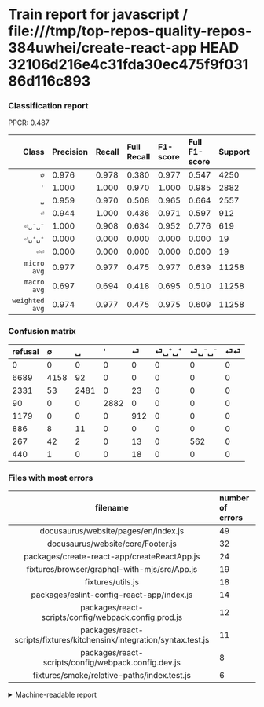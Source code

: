 # Train report for javascript / file:///tmp/top-repos-quality-repos-384uwhei/create-react-app HEAD 32106d216e4c31fda30ec475f9f03186d116c893

### Classification report

PPCR: 0.487

| Class | Precision | Recall | Full Recall | F1-score | Full F1-score | Support | Full Support | PPCR |
|------:|:----------|:-------|:------------|:---------|:---------|:--------|:-------------|:-----|
| `∅` | 0.976| 0.978| 0.380| 0.977| 0.547| 4250| 10939| 0.389 |
| `'` | 1.000| 1.000| 0.970| 1.000| 0.985| 2882| 2972| 0.970 |
| `␣` | 0.959| 0.970| 0.508| 0.965| 0.664| 2557| 4888| 0.523 |
| `⏎` | 0.944| 1.000| 0.436| 0.971| 0.597| 912| 2091| 0.436 |
| `⏎␣⁻␣⁻` | 1.000| 0.908| 0.634| 0.952| 0.776| 619| 886| 0.699 |
| `⏎␣⁺␣⁺` | 0.000| 0.000| 0.000| 0.000| 0.000| 19| 905| 0.021 |
| `⏎⏎` | 0.000| 0.000| 0.000| 0.000| 0.000| 19| 459| 0.041 |
| `micro avg` | 0.977| 0.977| 0.475| 0.977| 0.639| 11258| 23140| 0.487 |
| `macro avg` | 0.697| 0.694| 0.418| 0.695| 0.510| 11258| 23140| 0.487 |
| `weighted avg` | 0.974| 0.977| 0.475| 0.975| 0.609| 11258| 23140| 0.487 |

### Confusion matrix

|refusal|  ∅| ␣| '| ⏎| ⏎␣⁺␣⁺| ⏎␣⁻␣⁻| ⏎⏎| 
|:---|:---|:---|:---|:---|:---|:---|:---|
|0 |0 |0 |0 |0 |0 |0 |0 |
|6689 |4158 |92 |0 |0 |0 |0 |0 |
|2331 |53 |2481 |0 |23 |0 |0 |0 |
|90 |0 |0 |2882 |0 |0 |0 |0 |
|1179 |0 |0 |0 |912 |0 |0 |0 |
|886 |8 |11 |0 |0 |0 |0 |0 |
|267 |42 |2 |0 |13 |0 |562 |0 |
|440 |1 |0 |0 |18 |0 |0 |0 |

### Files with most errors

| filename | number of errors|
|:----:|:-----|
| docusaurus/website/pages/en/index.js | 49 |
| docusaurus/website/core/Footer.js | 32 |
| packages/create-react-app/createReactApp.js | 24 |
| fixtures/browser/graphql-with-mjs/src/App.js | 19 |
| fixtures/utils.js | 18 |
| packages/eslint-config-react-app/index.js | 14 |
| packages/react-scripts/config/webpack.config.prod.js | 12 |
| packages/react-scripts/fixtures/kitchensink/integration/syntax.test.js | 11 |
| packages/react-scripts/config/webpack.config.dev.js | 8 |
| fixtures/smoke/relative-paths/index.test.js | 6 |

<details>
    <summary>Machine-readable report</summary>
```json
{
  "cl_report": {"\u0027": {"f1-score": 1.0, "precision": 1.0, "recall": 1.0, "support": 2882}, "macro avg": {"f1-score": 0.6949660058366155, "precision": 0.6970134916106289, "recall": 0.6937923719797089, "support": 11258}, "micro avg": {"f1-score": 0.976638834606502, "precision": 0.976638834606502, "recall": 0.976638834606502, "support": 11258}, "weighted avg": {"f1-score": 0.9749555242297901, "precision": 0.9736621911540311, "recall": 0.976638834606502, "support": 11258}, "\u2205": {"f1-score": 0.9769736842105263, "precision": 0.975598310652276, "recall": 0.9783529411764705, "support": 4250}, "\u23ce": {"f1-score": 0.9712460063897763, "precision": 0.9440993788819876, "recall": 1.0, "support": 912}, "\u23ce\u23ce": {"f1-score": 0.0, "precision": 0.0, "recall": 0.0, "support": 19}, "\u23ce\u2423\u207a\u2423\u207a": {"f1-score": 0.0, "precision": 0.0, "recall": 0.0, "support": 19}, "\u23ce\u2423\u207b\u2423\u207b": {"f1-score": 0.9517358171041491, "precision": 1.0, "recall": 0.9079159935379645, "support": 619}, "\u2423": {"f1-score": 0.9648065331518568, "precision": 0.9593967517401392, "recall": 0.9702776691435275, "support": 2557}},
  "cl_report_full": {"\u0027": {"f1-score": 0.9846258968226853, "precision": 1.0, "recall": 0.9697173620457604, "support": 2972}, "macro avg": {"f1-score": 0.5097861690396012, "precision": 0.6970134916106289, "recall": 0.41826589332399067, "support": 23140}, "micro avg": {"f1-score": 0.6392813535670678, "precision": 0.976638834606502, "recall": 0.4751512532411409, "support": 23140}, "weighted avg": {"f1-score": 0.6089552344816282, "precision": 0.9158907970602111, "recall": 0.4751512532411409, "support": 23140}, "\u2205": {"f1-score": 0.547069271758437, "precision": 0.975598310652276, "recall": 0.3801078709205595, "support": 10939}, "\u23ce": {"f1-score": 0.5966633954857704, "precision": 0.9440993788819876, "recall": 0.43615494978479197, "support": 2091}, "\u23ce\u23ce": {"f1-score": 0.0, "precision": 0.0, "recall": 0.0, "support": 459}, "\u23ce\u2423\u207a\u2423\u207a": {"f1-score": 0.0, "precision": 0.0, "recall": 0.0, "support": 905}, "\u23ce\u2423\u207b\u2423\u207b": {"f1-score": 0.7762430939226519, "precision": 1.0, "recall": 0.6343115124153499, "support": 886}, "\u2423": {"f1-score": 0.6639015252876639, "precision": 0.9593967517401392, "recall": 0.507569558101473, "support": 4888}},
  "ppcr": 0.48651685393258426
}
```
</details>
